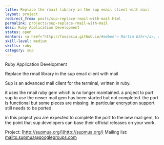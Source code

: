 ```yaml
---
title: Replace the rmail library in the sup email client with mail
layout: project
redirect_from: posts/sup-replace-rmail-with-mail.html
permalink: projects/sup-replace-rmail-with-mail
desc: Ruby Application Development
status: open
mentors: <a href="http://fossasia.github.io/#embee"> Martin Bähr</a>, sup developers
skill-level: medium
skills: ruby
category: sup
---
```

Ruby Application Development


Replace the rmail library in the sup email client with mail


Sup is an advanced mail client for the terminal, written in ruby.

it uses the rmail ruby gem which is no longer maintained.
a project to port sup to use the newer mail gem has been started but not completed.
the port is functional but some pieces are missing. in particular encryption
support still needs to be ported.

in this project you are expected to complete the port to the new mail gem, to
the point that sup developers can base their official releases on your work.

Project: [http://supmua.org/](http://supmua.org/)
Mailing list: [mailto:supmua@googlegroups.com](supmua@googlegroups.com)
